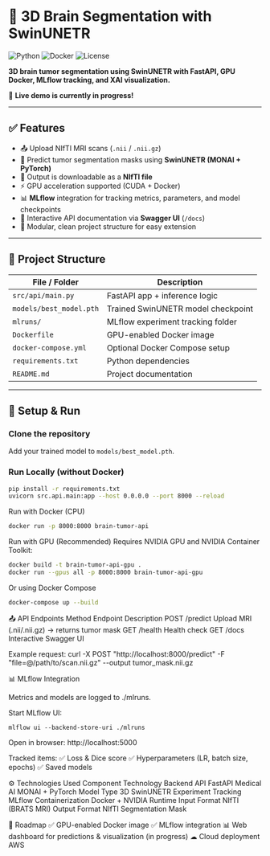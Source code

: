 # 🧠 3D Brain Segmentation with SwinUNETR  
![Python](https://img.shields.io/badge/Python-3.10-blue) ![Docker](https://img.shields.io/badge/Docker-GPU-green) ![License](https://img.shields.io/badge/License-MIT-orange)  

**3D brain tumor segmentation using SwinUNETR with FastAPI, GPU Docker, MLflow tracking, and XAI visualization.**  

🚧 **Live demo is currently in progress!**

---

## ✅ Features

- 📤 Upload NIfTI MRI scans (`.nii` / `.nii.gz`)  
- 🧠 Predict tumor segmentation masks using **SwinUNETR (MONAI + PyTorch)**  
- 📁 Output is downloadable as a **NIfTI file**  
- ⚡ GPU acceleration supported (CUDA + Docker)  
- 📊 **MLflow** integration for tracking metrics, parameters, and model checkpoints  
- 📝 Interactive API documentation via **Swagger UI** (`/docs`)  
- 🧱 Modular, clean project structure for easy extension  

---

## 📁 Project Structure

| File / Folder | Description |
|---------------|-------------|
| `src/api/main.py` | FastAPI app + inference logic |
| `models/best_model.pth` | Trained SwinUNETR model checkpoint |
| `mlruns/` | MLflow experiment tracking folder |
| `Dockerfile` | GPU-enabled Docker image |
| `docker-compose.yml` | Optional Docker Compose setup |
| `requirements.txt` | Python dependencies |
| `README.md` | Project documentation |

---

## 🚀 Setup & Run

### Clone the repository  
Add your trained model to `models/best_model.pth`.

### Run Locally (without Docker)
```bash
pip install -r requirements.txt
uvicorn src.api.main:app --host 0.0.0.0 --port 8000 --reload
```

Run with Docker (CPU)
``` bash docker build -t brain-tumor-api .
docker run -p 8000:8000 brain-tumor-api
```

Run with GPU (Recommended)
Requires NVIDIA GPU and NVIDIA Container Toolkit:
``` bash
docker build -t brain-tumor-api-gpu .
docker run --gpus all -p 8000:8000 brain-tumor-api-gpu
```
Or using Docker Compose
``` bash
docker-compose up --build
```

📤 API Endpoints
Method	Endpoint	Description
POST	/predict	Upload MRI (.nii/.nii.gz) → returns tumor mask
GET	/health	Health check
GET	/docs	Interactive Swagger UI

Example request:
curl -X POST "http://localhost:8000/predict" -F "file=@/path/to/scan.nii.gz" --output tumor_mask.nii.gz

📊 MLflow Integration

Metrics and models are logged to ./mlruns.

Start MLflow UI:
```
mlflow ui --backend-store-uri ./mlruns
```

Open in browser: http://localhost:5000

Tracked items:
✅ Loss & Dice score
✅ Hyperparameters (LR, batch size, epochs)
✅ Saved models

⚙ Technologies Used
Component	Technology
Backend API	FastAPI
Medical AI	MONAI + PyTorch
Model Type	3D SwinUNETR
Experiment Tracking	MLflow
Containerization	Docker + NVIDIA Runtime
Input Format	NIfTI (BRATS MRI)
Output Format	NIfTI Segmentation Mask

🔄 Roadmap
✅ GPU-enabled Docker image
✅ MLflow integration
📊 Web dashboard for predictions & visualization (in progress)
☁ Cloud deployment AWS
